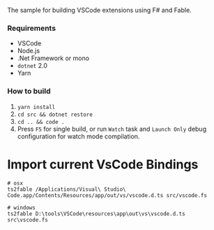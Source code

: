 The sample for building VSCode extensions using F# and Fable.

### Requirements
 * VSCode
 * Node.js
 * .Net Framework or mono
 * `dotnet` 2.0
 * Yarn

### How to build

1. `yarn install`
2. `cd src && dotnet restore`
3. `cd .. && code .`
4. Press `F5` for single build, or run `Watch` task and `Launch Only` debug configuration for watch mode compilation.

# Import current VsCode Bindings

    # osx
    ts2fable /Applications/Visual\ Studio\ Code.app/Contents/Resources/app/out/vs/vscode.d.ts src/vscode.fs

    # windows
    ts2fable D:\tools\VSCode\resources\app\out\vs\vscode.d.ts src\vscode.fs

